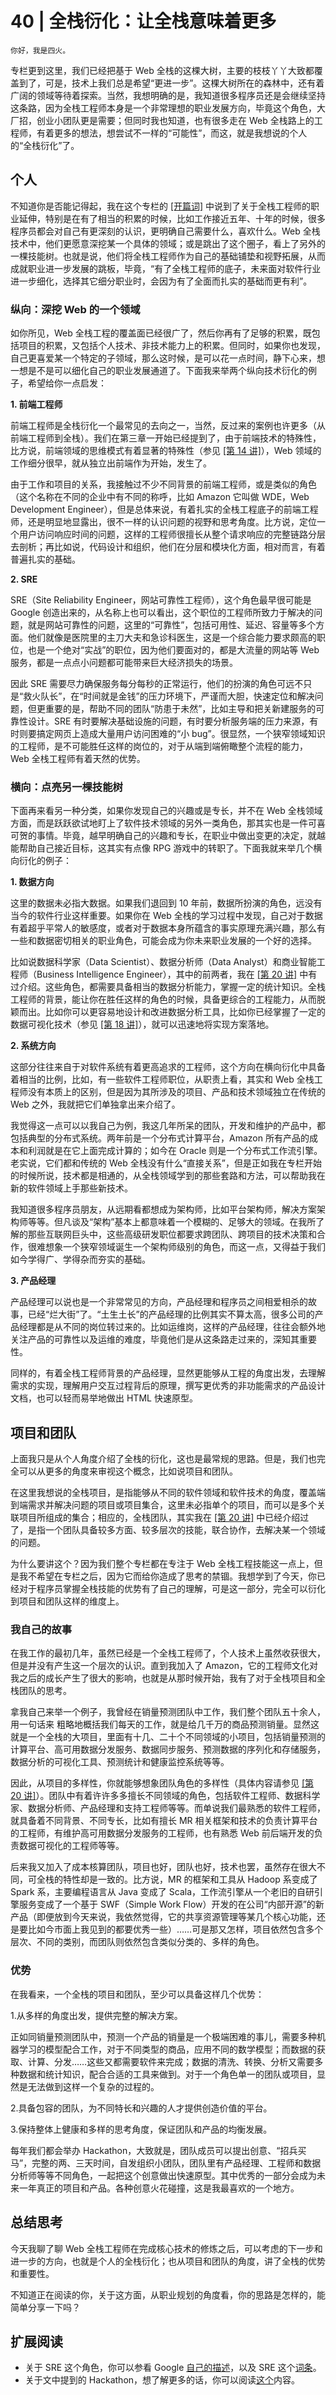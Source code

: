 # 40 | 全栈衍化：让全栈意味着更多

    你好，我是四火。

专栏更到这里，我们已经把基于 Web 全栈的这棵大树，主要的枝枝丫丫大致都覆盖到了，可是，技术上我们总是希望“更进一步”。这棵大树所在的森林中，还有着广阔的领域等待着探索。当然，我想明确的是，我知道很多程序员还是会继续坚持这条路，因为全栈工程师本身是一个非常理想的职业发展方向，毕竟这个角色，大厂招，创业小团队更是需要；但同时我也知道，也有很多走在 Web 全栈路上的工程师，有着更多的想法，想尝试不一样的“可能性”，而这，就是我想说的个人的“全栈衍化”了。

## 个人

不知道你是否能记得起，我在这个专栏的 [\[开篇词\]](https://time.geekbang.org/column/article/134212) 中说到了关于全栈工程师的职业延伸，特别是在有了相当的积累的时候，比如工作接近五年、十年的时候，很多程序员都会对自己有更深刻的认识，更明确自己需要什么，喜欢什么。Web 全栈技术中，他们更愿意深挖某一个具体的领域；或是跳出了这个圈子，看上了另外的一棵技能树。也就是说，他们将全栈工程师作为自己的基础铺垫和视野拓展，从而成就职业进一步发展的跳板，毕竟，“有了全栈工程师的底子，未来面对软件行业进一步细化，选择其它细分职业时，会因为有了全面而扎实的基础而更有利”。

### 纵向：深挖 Web 的一个领域

如你所见，Web 全栈工程的覆盖面已经很广了，然后你再有了足够的积累，既包括项目的积累，又包括个人技术、非技术能力上的积累。但同时，如果你也发现，自己更喜爱某一个特定的子领域，那么这时候，是可以花一点时间，静下心来，想一想是不是可以细化自己的职业发展通道了。下面我来举两个纵向技术衍化的例子，希望给你一点启发：

**1\. 前端工程师**

前端工程师是全栈衍化一个最常见的去向之一，当然，反过来的案例也许更多（从前端工程师到全栈）。我们在第三章一开始已经提到了，由于前端技术的特殊性，比方说，前端领域的思维模式有着显著的特殊性（参见 [\[第 14 讲\]](https://time.geekbang.org/column/article/145875)），Web 领域的工作细分很早，就从独立出前端作为开始，发生了。

由于工作和项目的关系，我接触过不少不同背景的前端工程师，或是类似的角色（这个名称在不同的企业中有不同的称呼，比如 Amazon 它叫做 WDE，Web Development Engineer），但是总体来说，有着扎实的全栈工程底子的前端工程师，还是明显地显露出，很不一样的认识问题的视野和思考角度。比方说，定位一个用户访问响应时间的问题，这样的工程师很擅长从整个请求响应的完整链路分层去剖析；再比如说，代码设计和组织，他们在分层和模块化方面，相对而言，有着普遍扎实的基础。

**2\. SRE**

SRE（Site Reliability Engineer，网站可靠性工程师），这个角色最早很可能是 Google 创造出来的，从名称上也可以看出，这个职位的工程师所致力于解决的问题，就是网站可靠性的问题，这里的“可靠性”，包括可用性、延迟、容量等多个方面。他们就像是医院里的主刀大夫和急诊科医生，这是一个综合能力要求颇高的职位，也是一个绝对“实战”的职位，因为他们要面对的，都是大流量的网站等 Web 服务，都是一点点小问题都可能带来巨大经济损失的场景。

因此 SRE 需要尽力确保服务每分每秒的正常运行，他们的扮演的角色可远不只是“救火队长”，在“时间就是金钱”的压力环境下，严谨而大胆，快速定位和解决问题，但更重要的是，帮助不同的团队“防患于未然”，比如主导和把关新建服务的可靠性设计。SRE 有时要解决基础设施的问题，有时要分析服务端的压力来源，有时则要搞定网页上造成大量用户访问困难的“小 bug”。很显然，一个狭窄领域知识的工程师，是不可能胜任这样的岗位的，对于从端到端俯瞰整个流程的能力，Web 全栈工程师有着天然的优势。

### 横向：点亮另一棵技能树

下面再来看另一种分类，如果你发现自己的兴趣或是专长，并不在 Web 全栈领域方面，而是跃跃欲试地盯上了软件技术领域的另外一类角色，那其实也是一件可喜可贺的事情。毕竟，越早明确自己的兴趣和专长，在职业中做出变更的决定，就越能帮助自己接近目标，这其实有点像 RPG 游戏中的转职了。下面我就来举几个横向衍化的例子：

**1\. 数据方向**

这里的数据未必指大数据。如果我们退回到 10 年前，数据所扮演的角色，远没有当今的软件行业这样重要。如果你在 Web 全栈的学习过程中发现，自己对于数据有着超乎平常人的敏感度，或者对于数据本身所蕴含的事实原理充满兴趣，那么有一些和数据密切相关的职业角色，可能会成为你未来职业发展的一个好的选择。

比如说数据科学家（Data Scientist）、数据分析师（Data Analyst）和商业智能工程师（Business Intelligence Engineer），其中的前两者，我在 [\[第 20 讲\]](https://time.geekbang.org/column/article/154696) 中有过介绍。这些角色，都需要具备相当的数据分析能力，掌握一定的统计知识。全栈工程师的背景，能让你在胜任这样的角色的时候，具备更综合的工程能力，从而脱颖而出。比如你可以更容易地设计和改进数据分析工具，比如你已经掌握了一定的数据可视化技术（参见 [\[第 18 讲\]](https://time.geekbang.org/column/article/152557)），就可以迅速地将实现方案落地。

**2\. 系统方向**

这部分往往来自于对软件系统有着更高追求的工程师，这个方向在横向衍化中具备着相当的比例，比如，有一些软件工程师职位，从职责上看，其实和 Web 全栈工程师没有本质上的区别，但是因为其所涉及的项目、产品和技术领域独立在传统的 Web 之外，我就把它们单独拿出来介绍了。

我觉得这一点可以以我自己为例，我这几年所呆的团队，开发和维护的产品中，都包括典型的分布式系统。两年前是一个分布式计算平台，Amazon 所有产品的成本和利润就是在它上面完成计算的；如今在 Oracle 则是一个分布式工作流引擎。老实说，它们都和传统的 Web 全栈没有什么“直接关系”，但是正如我在专栏开始的时候所说，技术都是相通的，从全栈领域学到的那些套路和方法，可以帮助我在新的软件领域上手那些新技术。

我知道很多程序员朋友，从远期看都想成为架构师，比如平台架构师，解决方案架构师等等。但凡谈及“架构”基本上都意味着一个模糊的、足够大的领域。在我所了解的那些互联网巨头中，这些高级研发职位都要求跨团队、跨项目的技术决策和合作，很难想象一个狭窄领域诞生一个架构师级别的角色，而这一点，又得益于我们如今学得广、学得杂而夯实的基础。

**3\. 产品经理**

产品经理可以说也是一个非常常见的方向，产品经理和程序员之间相爱相杀的故事，已经“烂大街”了。“土生土长”的产品经理的比例其实不算太高，很多公司的产品经理都是从不同的岗位转过来的。比如运维岗，这样的产品经理，往往会额外地关注产品的可靠性以及运维的难度，毕竟他们是从这条路走过来的，深知其重要性。

同样的，有着全栈工程师背景的产品经理，显然更能够从工程的角度出发，去理解需求的实现，理解用户交互过程背后的原理，撰写更优秀的非功能需求的产品设计文档，也可以轻而易举地做出 HTML 快速原型。

## 项目和团队

上面我只是从个人角度介绍了全栈的衍化，这也是最常规的思路。但是，我们也完全可以从更多的角度来审视这个概念，比如说项目和团队。

在这里我想说的全栈项目，是指能够从不同的软件领域和软件技术的角度，覆盖端到端需求并解决问题的项目或项目集合，这里未必指单个的项目，而可以是多个关联项目所组成的集合；相应的，全栈团队，其实我在 [\[第 20 讲\]](https://time.geekbang.org/column/article/154696) 中已经介绍过了，是指一个团队具备较多方面、较多层次的技能，联合协作，去解决某一个领域的问题。

为什么要讲这个？因为我们整个专栏都在专注于 Web 全栈工程技能这一点上，但是我不希望在专栏之后，因为它而给你造成了思考的禁锢。我想学到了今天，你已经对于程序员掌握全栈技能的优势有了自己的理解，可是这一部分，完全可以衍化到项目和团队这样的维度上。

### 我自己的故事

在我工作的最初几年，虽然已经是一个全栈工程师了，个人技术上虽然收获很大，但是并没有产生这一个层次的认识。直到我加入了 Amazon，它的工程师文化对我之后的成长产生了很大的影响，也就是从那时候开始，我有了对于全栈项目和全栈团队的思考。

拿我自己来举一个例子，我曾经在销量预测团队中工作，我们整个团队五十余人，用一句话来 粗略地概括我们每天的工作，就是给几千万的商品预测销量。显然这就是一个全栈的大项目，里面有十几、二十个不同领域的小项目，包括销量预测的计算平台、高可用数据分发服务、数据同步服务、预测数据的序列化和存储服务，数据分析的可视化工具、预测统计和健康监控系统等等。

因此，从项目的多样性，你就能够想象团队角色的多样性（具体内容请参见 [\[第 20 讲\]](https://time.geekbang.org/column/article/154696)）。团队中有着许许多多擅长不同领域的角色，包括软件工程师、数据科学家、数据分析师、产品经理和支持工程师等等。而单说我们最熟悉的软件工程师，就具备着不同背景、不同专长，比如有擅长 MR 相关框架和技术的负责计算平台的工程师，有维护高可用数据分发服务的工程师，也有熟悉 Web 前后端开发的负责数据可视化的工程师等等。

后来我又加入了成本核算团队，项目也好，团队也好，技术也罢，虽然存在很大不同，可全栈的特性却是一致的。比方说，MR 的框架和工具从 Hadoop 系变成了 Spark 系，主要编程语言从 Java 变成了 Scala，工作流引擎从一个老旧的自研引擎服务变成了一个基于 SWF（Simple Work Flow）开发的在公司“内部开源”的新产品（即便放到今天来说，我依然觉得，它的共享资源管理等某几个核心功能，还是要比如今市面上我见到的都要优秀一些）……可是那又怎样，项目依然包含多个层次、不同的类别，而团队则依然包含类似分类的、多样的角色。

### 优势

在我看来，一个全栈的项目和团队，至少可以具备这样几个优势：

1.从多样的角度出发，提供完整的解决方案。

正如同销量预测团队中，预测一个产品的销量是一个极端困难的事儿，需要多种机器学习的模型配合工作，对于不同类型的商品，应用不同的数学模型；而数据的获取、计算、分发……这些又都需要软件来完成；数据的清洗、转换、分析又需要多种数据和统计知识，配合合适的工具来做到。对于一个角色单一的团队或项目，显然是无法做到这样一个复杂的过程的。

2.具备包容的团队，为不同特长和兴趣的人才提供创造价值的平台。

3.保持整体上健康和多样的思考角度，保证团队和产品的均衡发展。

每年我们都会举办 Hackathon，大致就是，团队成员可以提出创意、“招兵买马”，完整的两、三天时间，自发组织小团队，团队里有产品经理、工程师和数据分析师等等不同角色，一起把这个创意做出快速原型。其中优秀的一部分会成为未来一年真正的项目和产品。各种创意火花碰撞，这是我最喜欢的一个地方。

## 总结思考

今天我聊了聊 Web 全栈工程师在完成核心技术的修炼之后，可以考虑的下一步和进一步的方向，也就是个人的全栈衍化；也从项目和团队的角度，讲了全栈的优势和重要性。

不知道正在阅读的你，关于这方面，从职业规划的角度看，你的思路是怎样的，能简单分享一下吗？

## 扩展阅读

*   关于 SRE 这个角色，你可以参看 Google [自己的描述](https://landing.google.com/sre/)，以及 SRE 这个[词条](https://en.wikipedia.org/wiki/Site_Reliability_Engineering)。
*   关于文中提到的 Hackathon，想了解更多的话，你可以阅读[这个](https://en.wikipedia.org/wiki/Hackathon)内容。
    